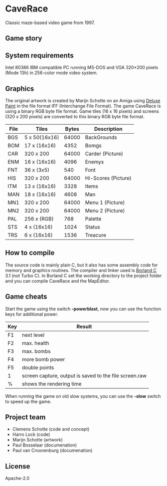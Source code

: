 # CaveRace

Classic maze-based video game from 1997.

## Game story

## System requirements

Intel 80386 IBM compatible PC running MS-DOS and VGA 320×200 pixels (Mode 13h) in 256-color mode video system.

## Graphics

The original artwork is created by Marijn Schotte on an Amiga using [Deluxe Paint] in the file format IFF (Interchange File Format). The game CaveRace is using a binary RGB byte file format. Game tiles (16 x 16 pixels) and screens (320 x 200 pixels) are converted to this binary RGB byte file format.

| File | Tiles         | Bytes   | Description |
| ---- | ------------- | ------- | ----------- |
| BGS  | 5 x 50(16x16) | 64000   | BackGrounds
| BOM  | 17 x (16x16)  | 4352    | Bomgs
| CAR  | 320 x 200     | 64000   | Carder (Picture)
| ENM  | 16 x (16x16)  | 4096    | Enemys
| FNT  | 36 x (3x5)    | 540     | Font
| HIS  | 320 x 200     | 64000   | Hi-Scores (Picture)
| ITM  | 13 x (16x16)  | 3328    | Items
| MAN  | 18 x (16x16)  | 4608    | Man
| MN1  | 320 x 200     | 64000   | Menu 1 (Picture)
| MN2  | 320 x 200     | 64000   | Menu 2 (Picture)
| PAL  | 256 x (RGB)   | 768     | Palette
| STS  | 4 x (16x16)   | 1024    | Status
| TRS  | 6 x (16x16)   | 1536    | Treacure

## How to compile

The source code is mainly plain C, but it also has some assembly code for memory and graphics routines. The compiler and linker used is [Borland C] 3.1 (not Turbo C). In Borland C set the working directory to the project folder and you can compile CaveRace and the MapEditor.

## Game cheats

Start the game using the switch **-powerblast**, now you can use the function keys for additional power.

| Key | Result |
| --- | ------ |
| F1  | next level
| F2  | max. health
| F3  | max. bombs
| F4  | more bomb power
| F5  | double points
| 1   | screen capture, output is saved to the file screen.raw
| %   | shows the rendering time

When running the game on old slow systems, you can use the **-slow** switch to speed up the game.

## Project team 

- Clemens Schotte (code and concept)
- Harro Lock (code)
- Marijn Schotte (artwork)
- Paul Bosselaar (documenation)
- Paul van Croonenburg (documenation)

## License

Apache-2.0

[Borland C]: <https://en.wikipedia.org/wiki/Borland_C%2B%2B>
[Deluxe Paint]: <https://en.wikipedia.org/wiki/Deluxe_Paint>

